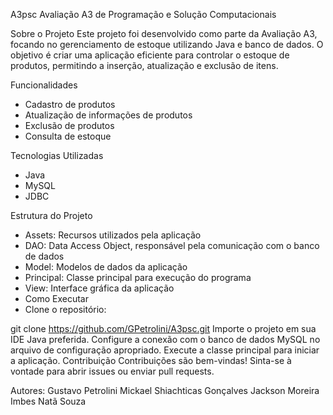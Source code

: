 A3psc
Avaliação A3 de Programação e Solução Computacionais

Sobre o Projeto
Este projeto foi desenvolvido como parte da Avaliação A3, focando no gerenciamento de estoque utilizando Java e banco de dados. O objetivo é criar uma aplicação eficiente para controlar o estoque de produtos, permitindo a inserção, atualização e exclusão de itens.

Funcionalidades
- Cadastro de produtos
- Atualização de informações de produtos
- Exclusão de produtos
- Consulta de estoque

Tecnologias Utilizadas
- Java
- MySQL
- JDBC

Estrutura do Projeto
- Assets: Recursos utilizados pela aplicação
- DAO: Data Access Object, responsável pela comunicação com o banco de dados
- Model: Modelos de dados da aplicação
- Principal: Classe principal para execução do programa
- View: Interface gráfica da aplicação
- Como Executar
- Clone o repositório:

git clone https://github.com/GPetrolini/A3psc.git
Importe o projeto em sua IDE Java preferida.
Configure a conexão com o banco de dados MySQL no arquivo de configuração apropriado.
Execute a classe principal para iniciar a aplicação.
Contribuição
Contribuições são bem-vindas! Sinta-se à vontade para abrir issues ou enviar pull requests.

Autores:
Gustavo Petrolini
Mickael Shiachticas Gonçalves
Jackson Moreira Imbes
Natã Souza


